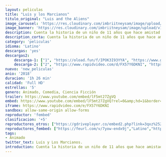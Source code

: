 ```yaml
---
layout: peliculas
title: "Luis y los Marcianos"
titulo_original: "Luis and the Aliens"
image_carousel: 'https://res.cloudinary.com/imbriitneysam/image/upload/v1542058736/marcianos-poster-min.jpg'
image_banner: 'https://res.cloudinary.com/imbriitneysam/image/upload/v1542058737/marcianos-banner-min.jpg'
description: Cuenta la historia de un niño de 11 años que hace amistad con tres adorables alienígenas, que estrellan su OVNI en su casa. A cambio de la ayuda de Luis para encontrar el material que compraron para buscar volver a su hogar, salvan a Luis de un internado, siguiendo una emocionante aventura.
description_corta: Cuenta la historia de un niño de 11 años que hace amistad con tres adorables alienígenas, que estrellan su OVNI en su casa. A cambio de la ayuda de Luis para encontrar el material que compraron para buscar volver a su hogar, salvan a Luis de...
category: 'peliculas'
idioma: 'Latino'
descargas: 'yes'
descargas2:
    descarga-1: ["1", "https://oload.fun/f/IPOK3I93YYA", "https://www.google.com/s2/favicons?domain=openload.co","OpenLoad","https://res.cloudinary.com/imbriitneysam/image/upload/v1541473684/mexico.png", "Latino", "Full HD"]
    descarga-2: ["2", "https://www.rapidvideo.com/d/FX57Y6DKNI", "https://www.google.com/s2/favicons?domain=www.rapidvideo.com","RapidVideo","https://res.cloudinary.com/imbriitneysam/image/upload/v1541473684/mexico.png", "Latino", "Full HD"]
nuevo: 'new_peliculas'
anio: '2018'
duracion: '1h 26 min'
calidad: 'Full HD'
estrellas: '5'
genero: Animado, Comedia, Ciencia Ficción
trailer: https://www.youtube.com/embed/lF5mt27ZgVQ
embed: https://www.youtube.com/embed/lF5mt27ZgVQ?rel=0&amp;hd=1&border=0&wmode=opaque&enablejsapi=1&modestbranding=1&controls=1&showinfo=1
iframe: https://www.rapidvideo.com/e/FX57Y6DKNI
sandbox: allow-same-origin allow-forms
reproductor: 'fembed'
clasificacion: '+5'
reproductores_otros: ["https://gdriveplayer.co/embed2.php?link=3qxz%252FAUtQt308SLkZyfxEwbdbbw%252B4hHtkrIgxhaPixeDVEpoPP%252FVSeIStYamLSfHAVHF%252Bdv2ePoKTOmDZejRfhflYK%252FWZSyYmuBX9GX62H8i9jq1FAJeyMKC4ex0enNvqRkyWUppOErDvTHyOHOIDU4%252BA30%252FFqpDx%252FESI1cqt8Dbx%252BNnz6acP0OejuV3NAJ%252Fo5ekV0wx%252FCEUrBfxqZrhI%252BJPfBWd6tETsker898tGN9NdEu2F58e4RsZr3b%252B1vsjUCDiB9MxYpdmS3z1Jd%252B3Y3Ed7BT3Zw6l%252BEsf6kDHDfKTYZUhn4GZlZFrgIxYcNL9KHBwKiIuMPfdBv7P7bI0lgK4QGkECvosyrlunQ2I5B%252Fw%253D%253D","Latino","https://movcloud.net/embed/qb-SaqMtEcd8","Latino"]
reproductores_fembed: ["https://feurl.com/v/7yow-endx9j","Latino","https://feurl.com/v/365y4tm6ekn68ym","Latino","https://feurl.com/v/5d0w1cdwelddd7e","Latino"]
tags:
- Animado
twitter_text: Luis y Los Marcianos.
introduction: Cuenta la historia de un niño de 11 años que hace amistad con tres adorables alienígenas, que estrellan su OVNI en su casa. A cambio de la ayuda de Luis para encontrar el material que compraron para buscar volver a su hogar, salvan a Luis de...
---
```












